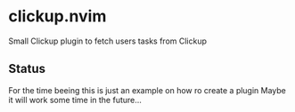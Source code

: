 # clickup.nvim
Small Clickup plugin to fetch users tasks from Clickup

## Status

For the time beeing this is just an example on how ro create a plugin
Maybe it will work some time in the future...
